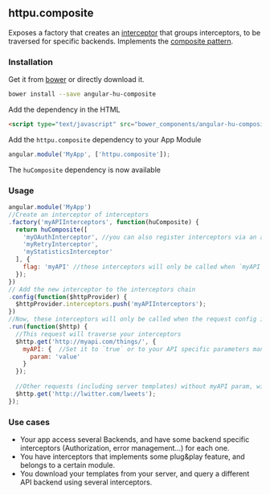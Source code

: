 ## httpu.composite

Exposes a factory that creates an [interceptor](https://docs.angularjs.org/api/ng/service/$http#interceptors) that groups interceptors, to be traversed for specific backends. Implements the [composite pattern](http://en.wikipedia.org/wiki/Composite_pattern).

### Installation

Get it from [bower](http://bower.io/) or directly download it.

```sh
bower install --save angular-hu-composite
```

Add the dependency in the HTML

```html
<script type="text/javascript" src="bower_components/angular-hu-composite/composite.js"></script>
```

Add the `httpu.composite` dependency to your App Module

```js
angular.module('MyApp', ['httpu.composite']);
```

The `huComposite` dependency is now available

### Usage

```js
angular.module('MyApp')
//Create an interceptor of interceptors
.factory('myAPIInterceptors', function(huComposite) {
  return huComposite([
    'myOAuthInterceptor', //you can also register interceptors via an anonymous factory
    'myRetryInterceptor',
    'myStatisticsInterceptor'
  ], {
    flag: 'myAPI' //these interceptors will only be called when `myAPI` property is available in the request config
  });
})
// Add the new interceptor to the interceptors chain
.config(function($httpProvider) {
  $httpProvider.interceptors.push('myAPIInterceptors');
})
//Now, these interceptors will only be called when the request config includes a truthy value for `myAPI` parameter 
.run(function($http) {
  //This request will traverse your interceptors
  $http.get('http://myapi.com/things/', {
    myAPI: {  //Set it to `true` or to your API specific parameters managed in your interceptors
      param: 'value'
    }
  });
  
  //Other requests (including server templates) without myAPI param, will not traverse them
  $http.get('http://lwitter.com/lweets');
});
```

### Use cases

* Your app access several Backends, and have some backend specific interceptors (Authorization, error management...) for each one.
* You have interceptors that implements some plug&play feature, and belongs to a certain module.
* You download your templates from your server, and query a different API backend using several interceptors. 


